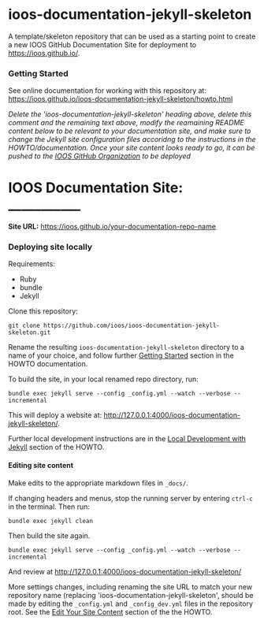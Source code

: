 # ioos-documentation-jekyll-skeleton

A template/skeleton repository that can be used as a starting point to create a new IOOS GitHub Documentation Site for deployment to https://ioos.github.io/.

### Getting Started

See online documentation for working with this repository at: https://ioos.github.io/ioos-documentation-jekyll-skeleton/howto.html 

_Delete the 'ioos-documentation-jekyll-skeleton' heading above, delete this comment and the remaining text above, modify the reamaining README content below to be relevant to your documentation site, and make sure to change the Jekyll site configuration files accoridng to the instructions in the HOWTO/documentation. Once your site content looks ready to go, it can be pushed to the [IOOS GitHub Organization](https://github.com/ioos) to be deployed_

# IOOS Documentation Site: ___________

**Site URL:** https://ioos.github.io/your-documentation-repo-name



### Deploying site locally
Requirements:
* Ruby
* bundle
* Jekyll

Clone this repository:
```commandline
git clone https://github.com/ioos/ioos-documentation-jekyll-skeleton.git
```
Rename the resulting `ioos-documentation-jekyll-skeleton` directory to a name of your choice, and follow further [Getting Started](https://ioos.github.io/ioos-documentation-jekyll-skeleton/howto.html#getting-started) section in the HOWTO documentation.

To build the site, in your local renamed repo directory, run:
```commandline
bundle exec jekyll serve --config _config.yml --watch --verbose --incremental
```
This will deploy a website at: http://127.0.0.1:4000/ioos-documentation-jekyll-skeleton/.

Further local development instructions are in the [Local Development with Jekyll](https://ioos.github.io/ioos-documentation-jekyll-skeleton/howto.html#local-development-with-jekyll) section of the HOWTO.

#### Editing site content

Make edits to the appropriate markdown files in `_docs/`. 

If changing headers and menus, stop the running server by entering `ctrl-c` in the terminal. Then run:
```commandline
bundle exec jekyll clean
```
Then build the site again.
```commandline
bundle exec jekyll serve --config _config.yml --watch --verbose --incremental
```
And review at http://127.0.0.1:4000/ioos-documentation-jekyll-skeleton/

More settings changes, including renaming the site URL to match your new repository name (replacing 'ioos-documentation-jekyll-skeleton', should be made by editing the `_config.yml` and `_config_dev.yml` files in the repository root. See the [Edit Your Site Content](https://ioos.github.io/ioos-documentation-jekyll-skeleton/howto.html#step-2-edit-your-documentation-site-content) section of the the HOWTO.